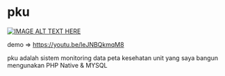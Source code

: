# pku

[![IMAGE ALT TEXT HERE](https://i.ytimg.com/vi/leJNBQkmqM8/hqdefault.jpg)](https://www.youtube.com/watch?v=leJNBQkmqM8)

demo => https://youtu.be/leJNBQkmqM8

pku adalah sistem monitoring data peta kesehatan unit yang saya bangun mengunakan PHP Native & MYSQL
